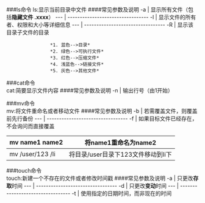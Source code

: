 ###ls命令
ls:显示当前目录中文件
####常见参数及说明
    -a  | 显示所有文件（包括**隐藏文件 .xxxx**）
    --- | ---------------------------------
    -l  | 显示文件的所有者、权限和大小等详细信息
    --- | ---------------------------------
    -R  | 显示该目录子文件的目录

                    *1. 蓝色-->目录*
                    *2. 绿色-->可执行文件*
                    *3. 红色-->压缩文件*
                    *4. 浅蓝色-->链接文件*
                    *5. 灰色-->其他文件*

###cat命令     
cat:简要显示文件内容
####常见参数及说明
    -n  | 输出行号（由1开始）

###mv命令     
mv:将文件重命名或者移动文件
####常见参数及说明
    -b  | 若需覆盖文件，则覆盖前先行备份
    --- | ---------------------------------
    -f  | 如果目标文件已经存在，不会询问而直接覆盖
    

mv name1 name2   | 将name1重命名为name2
-----------------|-------------------------------
mv /user/123 /li | 将目录/user目录下123文件移动到li下

###touch命令     
touch:新建一个不存在的文件或者修改时间戳
####常见参数及说明
    -a  | 只更改**存取**时间
    --- | ---------------------------------
    -d  | 只更改**变动**时间
    --- | ---------------------------------
    -t  | 使用指定的日期时间，而非现在的时间